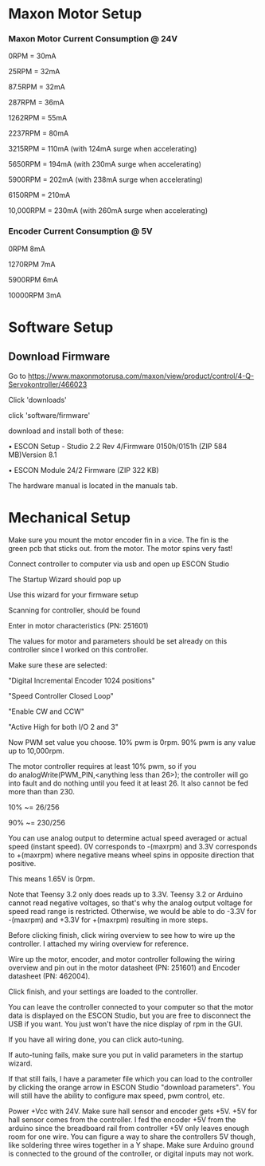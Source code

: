 # Maxon Motor Setup

### Maxon Motor Current Consumption @ 24V

0RPM = 30mA

25RPM = 32mA

87.5RPM = 32mA

287RPM = 36mA

1262RPM = 55mA

2237RPM = 80mA

3215RPM = 110mA (with 124mA surge when accelerating)

5650RPM = 194mA (with 230mA surge when accelerating)

5900RPM = 202mA (with 238mA surge when accelerating)

6150RPM = 210mA

10,000RPM = 230mA (with 260mA surge when accelerating)

### Encoder Current Consumption @ 5V

0RPM 8mA

1270RPM 7mA

5900RPM 6mA

10000RPM 3mA

# Software Setup

## Download Firmware

Go to https://www.maxonmotorusa.com/maxon/view/product/control/4-Q-Servokontroller/466023

Click 'downloads'

click 'software/firmware'

download and install both of these:

•	ESCON Setup - Studio 2.2 Rev 4/Firmware 0150h/0151h (ZIP 584 MB)Version 8.1

•	ESCON Module 24/2 Firmware (ZIP 322 KB) 

The hardware manual is located in the manuals tab.

# Mechanical Setup

Make sure you mount the motor encoder fin in a vice. The fin is the green pcb that sticks out. from the motor. The motor spins very fast!

Connect controller to computer via usb and open up ESCON Studio

The Startup Wizard should pop up

Use this wizard for your firmware setup

Scanning for controller, should be found

Enter in motor characteristics (PN: 251601)

The values for motor and parameters should be set already on this controller since I worked on this controller.

Make sure these are selected:

"Digital Incremental Encoder 1024 positions"

"Speed Controller Closed Loop"

"Enable CW and CCW"

"Active High for both I/O 2 and 3"

Now PWM set value you choose. 10% pwm is 0rpm. 90% pwm is any value up to 10,000rpm.

The motor controller requires at least 10% pwm, so if you do analogWrite(PWM_PIN,<anything less than 26>); the controller will go into fault and do nothing until you feed it at least 26. It also cannot be fed more than than 230.

10% ~= 26/256

90% ~= 230/256

You can use analog output to determine actual speed averaged or actual speed (instant speed). 0V corresponds to -(maxrpm) and 3.3V corresponds to +(maxrpm) where negative means wheel spins in opposite direction that positive.

This means 1.65V is 0rpm.

Note that Teensy 3.2 only does reads up to 3.3V. Teensy 3.2 or Arduino cannot read negative voltages, so that's why the analog output voltage for speed read range is restricted. Otherwise, we would be able to do -3.3V for -(maxrpm) and +3.3V for +(maxrpm) resulting in more steps.

Before clicking finish, click wiring overview to see how to wire up the controller. I attached my wiring overview for reference.

Wire up the motor, encoder, and motor controller following the wiring overview and pin out in the motor datasheet (PN: 251601) and Encoder datasheet (PN: 462004).

Click finish, and your settings are loaded to the controller.

You can leave the controller connected to your computer so that the motor data is displayed on the ESCON Studio, but you are free to disconnect the USB if you want. You just won't have the nice display of rpm in the GUI.

If you have all wiring done, you can click auto-tuning.

If auto-tuning fails, make sure you put in valid parameters in the startup wizard.

If that still fails, I have a parameter file which you can load to the controller by clicking the orange arrow in ESCON Studio "download parameters". You will still have the ability to configure max speed, pwm control, etc.

Power +Vcc with 24V. Make sure hall sensor and encoder gets +5V. +5V for hall sensor comes from the controller. I fed the encoder +5V from the arduino since the breadboard rail from controller +5V only leaves enough room for one wire. You can figure a way to share the controllers 5V though, like soldering three wires together in a Y shape.
Make sure Arduino ground is connected to the ground of the controller, or digital inputs may not work.
